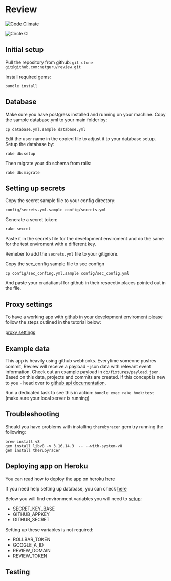 # Review

[![Code Climate](https://codeclimate.com/github/netguru/review.png)](https://codeclimate.com/github/netguru/review)

![Circle CI](https://circleci.com/gh/netguru/review/tree/master.png?circle-token=f05c3dd432a61a6c0fe4fc4b20d5f7b6468868c9)

## Initial setup
Pull the repository from github:
`git clone git@github.com:netguru/review.git`

Install required gems:
```
bundle install
```

## Database
Make sure you have postgress installed and running on your machine.
Copy the sample database.yml to your main folder by:
```
cp database.yml.sample database.yml
```

Edit the user name in the copied file to adjust it to your database setup.
Setup the database by:
```
rake db:setup
```
Then migrate your db schema from rails:
```
rake db:migrate
```

## Setting up secrets
Copy the secret sample file to your config directory:
```
config/secrets.yml.sample config/secrets.yml
```
Generate a secret token:
```
rake secret
```
Paste it in the secrets file for the development enviroment and do the
same for the test enviroment with a different key.

Remeber to add the `secrets.yml` file to your gitignore.

Copy the sec_config sample file to sec confign
```
cp config/sec_confing.yml.sample config/sec_config.yml
```
And paste your cradatiansl for github in their respectiv places pointed
out in the file.

## Proxy settings
To have a working app with github in your development enviroment please
follow the steps outlined in the tutorial below:

[proxy settings](https://netguru.atlassian.net/wiki/display/DT2015/Proxy.pac)

## Example data
This app is heavily using github webhooks. Everytime someone pushes commit, Review will receive a payload - json data with relevant event information. Check out an example payload in `db/fixtures/payload.json`. Based on this data, projects and commits are created. If this concept is new to you - head over to [github api documentation](https://developer.github.com/webhooks/).

Run a dedicated task to see this in action: `bundle exec rake hook:test` (make sure your local server is running)

## Troubleshooting
Should you have problems with installing `therubyracer` gem
try running the following:
```
brew install v8
gem install libv8 -v 3.16.14.3  -- --with-system-v8
gem install therubyracer
```

## Deploying app on Heroku
You can read how to deploy the app on heroku [here](https://devcenter.heroku.com/articles/git)

If you need help setting up database, you can check [here](https://devcenter.heroku.com/articles/heroku-postgresql)

Below you will find environment variables you will need to [setup](https://devcenter.heroku.com/articles/config-vars#setting-up-config-vars-for-a-deployed-application):

  * SECRET_KEY_BASE
  * GITHUB_APPKEY
  * GITHUB_SECRET

Setting up these variables is not required:

  * ROLLBAR_TOKEN
  * GOOGLE_A_ID
  * REVIEW_DOMAIN
  * REVIEW_TOKEN

## Testing
